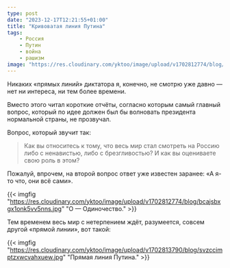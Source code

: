 ```yaml
---
type: post
date: "2023-12-17T12:21:55+01:00"
title: "Кривоватая линия Путина"
tags:
    - Россия
    - Путин
    - война
    - рашизм
image: "https://res.cloudinary.com/yktoo/image/upload/v1702812774/blog/bcajsbxgx1onk5vv5nns.jpg"
---
```


Никаких «прямых линий» диктатора я, конечно, не смотрю уже давно — нет ни интереса, ни тем более времени.

Вместо этого читал короткие отчёты, согласно которым самый главный вопрос, который по идее должен был бы волновать президента нормальной страны, не прозвучал.

Вопрос, который звучит так:

<!--more-->

> Как вы относитесь к тому, что весь мир стал смотреть на Россию либо с ненавистью, либо с брезгливостью? И как вы оцениваете свою роль в этом?

Пожалуй, впрочем, на второй вопрос ответ уже известен заранее: «А я-то что, они всё сами».

{{< imgfig "https://res.cloudinary.com/yktoo/image/upload/v1702812774/blog/bcajsbxgx1onk5vv5nns.jpg" "О — Одиночество." >}}

Тем временем весь мир с нетерпением ждёт, разумеется, совсем другой «прямой линии», вот такой:

{{< imgfig "https://res.cloudinary.com/yktoo/image/upload/v1702813790/blog/svzccimptzxwcvahxuew.jpg" "Прямая линия Путина." >}}
